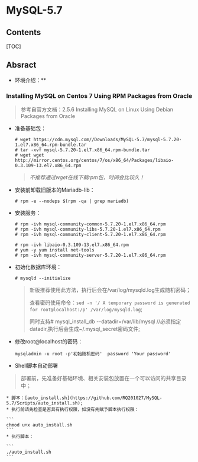 # MySQL-5.7

## Contents

[TOC]

## Absract

* 环境介绍：**

### Installing MySQL on Centos 7 Using RPM Packages from Oracle

> 参考自官方文档：2.5.6 Installing MySQL on Linux Using Debian Packages from Oracle

* 准备基础包：

	```
	# wget https://cdn.mysql.com//Downloads/MySQL-5.7/mysql-5.7.20-1.el7.x86_64.rpm-bundle.tar
	# tar -xvf mysql-5.7.20-1.el7.x86_64.rpm-bundle.tar
	# wget wget http://mirror.centos.org/centos/7/os/x86_64/Packages/libaio-0.3.109-13.el7.x86_64.rpm
	```
	> *不推荐通过wget在线下载rpm包，时间会比较久！*
* 安装前卸载旧版本的Mariadb-lib：

	```
	# rpm -e --nodeps $(rpm -qa | grep mariadb)
	```

* 安装服务：

	```
	# rpm -ivh mysql-community-common-5.7.20-1.el7.x86_64.rpm
	# rpm -ivh mysql-community-libs-5.7.20-1.el7.x86_64.rpm
	# rpm -ivh mysql-community-client-5.7.20-1.el7.x86_64.rpm
	
	# rpm -ivh libaio-0.3.109-13.el7.x86_64.rpm  
	# yum -y yum install net-tools 
	# rpm -ivh mysql-community-server-5.7.20-1.el7.x86_64.rpm
	```
* 初始化数据库环境：

	```
	# mysqld --initialize
	```
	> 新版推荐使用此方法，执行后会在/var/log/mysqld.log生成随机密码；
	>
	>查看密码使用命令：`sed -n '/ A temporary password is generated for root@localhost:/p' /var/log/mysqld.log`;
	>
	>同时支持# mysql_install_db --datadir=/var/lib/mysql   //必须指定datadir,执行后会生成~/.mysql_secret密码文件;

* 修改root@localhost的密码：

	```
	mysqladmin -u root -p'初始随机密码'  password 'Your password'
	```
* Shell脚本自动部署
> 部署前，先准备好基础环境、相关安装包放置在一个可以访问的共享目录中；

	* 脚本：[auto_install.sh](https://github.com/RQ201027/MySQL-5.7/Scripts/auto_install.sh);
	* 执行前请先检查是否具有执行权限，如没有先赋予脚本执行权限：
	
	```
	chmod u+x auto_install.sh
	```
	* 执行脚本：

	```
	./auto_install.sh
	```
